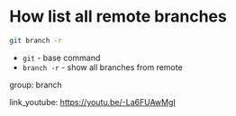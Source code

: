 # How list all remote branches

```bash
git branch -r
```

- `git` - base command
- `branch -r` - show all branches from remote

group: branch


link_youtube: https://youtu.be/-La6FUAwMgI
